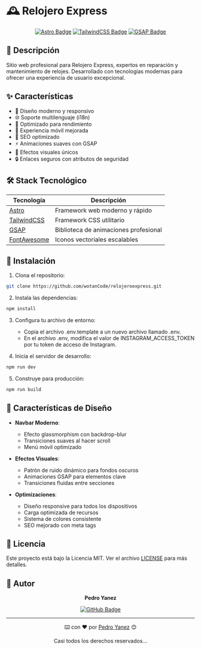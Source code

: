 # 🕰️ Relojero Express

<div align="center">

[![Astro Badge](https://img.shields.io/badge/Astro-BC52EE?logo=astro&logoColor=fff&style=flat)](https://astro.build/)
[![TailwindCSS Badge](https://img.shields.io/badge/Tailwind%20CSS-06B6D4?logo=tailwindcss&logoColor=fff&style=flat)](https://tailwindcss.com/)
[![GSAP Badge](https://img.shields.io/badge/GSAP-88CE02?logo=greensock&logoColor=fff&style=flat)](https://greensock.com/gsap/)

</div>

## 📝 Descripción

Sitio web profesional para Relojero Express, expertos en reparación y mantenimiento de relojes. Desarrollado con tecnologías modernas para ofrecer una experiencia de usuario excepcional.

## ✨ Características

- 🎨 Diseño moderno y responsivo
- 🌐 Soporte multilenguaje (i18n)
- 🚀 Optimizado para rendimiento
- 📱 Experiencia móvil mejorada
- 🎯 SEO optimizado
- ⚡ Animaciones suaves con GSAP
- 🎵 Efectos visuales únicos
- 🔒 Enlaces seguros con atributos de seguridad

## 🛠️ Stack Tecnológico

<div align="center">

| Tecnología | Descripción |
|------------|-------------|
| [Astro](https://astro.build/) | Framework web moderno y rápido |
| [TailwindCSS](https://tailwindcss.com/) | Framework CSS utilitario |
| [GSAP](https://greensock.com/gsap/) | Biblioteca de animaciones profesional |
| [FontAwesome](https://fontawesome.com/) | Iconos vectoriales escalables |

</div>

## 🚀 Instalación

1. Clona el repositorio:
```bash
git clone https://github.com/wotanCode/relojeroexpress.git
```

2. Instala las dependencias:
```bash
npm install
```

3. Configura tu archivo de entorno:
    * Copia el archivo .env.template a un nuevo archivo llamado .env.
    * En el archivo .env, modifica el valor de INSTAGRAM_ACCESS_TOKEN por tu token de acceso de Instagram.

4. Inicia el servidor de desarrollo:
```bash
npm run dev
```

5. Construye para producción:
```bash
npm run build
```

## 🎨 Características de Diseño

- **Navbar Moderno**: 
  - Efecto glassmorphism con backdrop-blur
  - Transiciones suaves al hacer scroll
  - Menú móvil optimizado

- **Efectos Visuales**:
  - Patrón de ruido dinámico para fondos oscuros
  - Animaciones GSAP para elementos clave
  - Transiciones fluidas entre secciones

- **Optimizaciones**:
  - Diseño responsive para todos los dispositivos
  - Carga optimizada de recursos
  - Sistema de colores consistente
  - SEO mejorado con meta tags

## 📄 Licencia

Este proyecto está bajo la Licencia MIT. Ver el archivo [LICENSE](LICENSE) para más detalles.

## 👤 Autor

<div align="center">

**Pedro Yanez**

[![GitHub Badge](https://img.shields.io/badge/GitHub-wotanCode-181717?logo=github&logoColor=fff&style=flat)](https://github.com/wotanCode)

</div>

---

<div align="center">

⌨️ con ❤️ por [Pedro Yanez](https://github.com/wotanCode) 😊
<p>Casi todos los derechos reservados...</p>

</div>
